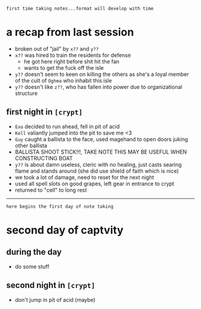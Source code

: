 ```
first time taking notes...format will develop with time
```
# a recap from last session
- broken out of "jail" by `x??` and `y??`
- `x??` was hired to train the residents for defense
    - he got here right before shit hit the fan
    - wants to get the fuck off the isle
- `y??` doesn't seem to keen on killing the others as she's a loyal member of the cult of `Oghma` who inhabit this isle
- `y??` doesn't like `z??`, who has fallen into power due to organizational structure

## first night in `[crypt]` 
- `Exo` decided to run ahead, fell in pit of acid
- `Kell` valiantly jumped into the pit to save me <3
- `Guy` caught a ballista to the face, used magehand to open doors juking other ballista
- BALLISTA SHOOT STICK!!!, TAKE NOTE THIS MAY BE USEFUL WHEN CONSTRUCTING BOAT
- `y??` is about damn useless, cleric with no healing, just casts searing flame and stands around (she did use shield of faith which is nice)
- we took a lot of damage, need to reset for the next night
- used all spell slots on good grapes, left gear in entrance to crypt
- returned to "cell" to long rest

---

```
here begins the first day of note taking
```

# second day of captvity
## during the day
- do some stuff
## second night in `[crypt]`
- don't jump in pit of acid (maybe)
